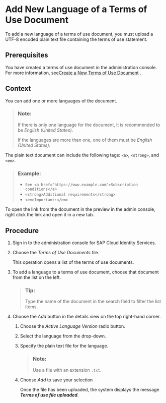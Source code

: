 <!-- loio923bcf96f6334477a1101b710d9dd899 -->

# Add New Language of a Terms of Use Document

To add a new language of a terms of use document, you must upload a UTF-8 encoded plain text file containing the terms of use statement.



<a name="loio923bcf96f6334477a1101b710d9dd899__prereq_nzn_dpl_rpb"/>

## Prerequisites

You have created a terms of use document in the administration console. For more information, see[Create a New Terms of Use Document](create-a-new-terms-of-use-document-dabde05.md) .



<a name="loio923bcf96f6334477a1101b710d9dd899__context_hc5_zbl_vpb"/>

## Context

You can add one or more languages of the document.

> ### Note:  
> If there is only one language for the document, it is recommended to be *English \(United States\)*.
> 
> If the languages are more than one, one of them must be *English \(United States\)*.

The plain text document can include the following tags: `<a>`, `<strong>`, and `<em>`.

> ### Example:  
> -   `See <a href="https://www.example.com">Subscription conditions</a>`
> -   `<strong>Additional requirements</strong>`
> -   `<em>Important:</em>`

To open the link from the document in the preview in the admin console, right click the link and open it in a new tab.



<a name="loio923bcf96f6334477a1101b710d9dd899__steps_rmd_q15_r4"/>

## Procedure

1.  Sign in to the administration console for SAP Cloud Identity Services.

2.  Choose the *Terms of Use Documents* tile.

    This operation opens a list of the terms of use documents.

3.  To add a language to a terms of use document, choose that document from the list on the left.

    > ### Tip:  
    > Type the name of the document in the search field to filter the list items.

4.  Choose the *Add* button in the details view on the top right-hand corner.

    1.  Choose the *Active Language Version* radio button.

    2.  Select the language from the drop-down.

    3.  Specify the plain text file for the language.

        > ### Note:  
        > Use a file with an extension `.txt`.

    4.  Choose *Add* to save your selection

        Once the file has been uploaded, the system displays the message ***Terms of use file uploaded***.



